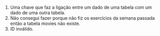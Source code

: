 1. Uma chave que faz a ligação entre um dado de uma tabela com um dado de uma outra tabela.
2. Não consegui fazer porque não fiz os exercícios da semana passada então a tabela movies não existe.
3. ID inválido.
